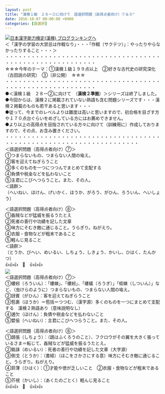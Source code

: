 ```yaml
---
layout: post
title: "漢検１級　２８ー②に向けて　語選択問題（高得点者向け）⑦＆⑧"
date: 2016-10-07 00:00:00 +0900
categories: [語選択]
---
```


[![](/syuusyuu9701/assets/images/漢検１級-２８ー②に向けて-語選択問題（高得点者向け）⑦＆⑧-br_c_3028_1.gif)](http://blog.with2.net/link.php?1659096:3028 "日本漢字能力検定(漢検) ブログランキングへ")[日本漢字能力検定(漢検) ブログランキングへ](http://blog.with2.net/link.php?1659096:3028)  
＜「漢字の学習の大禁忌は作輟なり」・・・「作輟（サクテツ）」：やったりやらなかったりすること・・・＞  
・・・・・・・・・・・・・・・・・・・・・・・・・・・・・・・・・・・・・・・・・・・・・・・・・・・・・・・・・  
☆☆☆今年のテーマ：①漢検１級１９９点以上　②好きな古代史の研究深化（古田説の研究）　③（非公開）　☆☆☆　　  
・・・・・・・・・・・・・・・・・・・・・・・・・・・・・・・・・・・・・・・・・・・・・・・・・・・・・・・・・  
●＜漢検１級　２８ー②に向けて　（**漢検２準拠**）＞シリーズは終了しました。  
●今回からは、漢検２に掲載されていない熟語も含む問題シリーズです・・・漢検２掲載のものも若干あると思います・・・  
●従って、今までのレベルよりは難度は高いと思いますので、初合格を目ざす方や１７０点台ぐらいをめざしている方にはお薦めできません。  
●より以上の高得点を目指されている方々に向けて（訓練用に）作成しておりますので、その点、お含み置きください。  
・・・・・・・・・・・・・・・・・・・・・・・・・・・・・・・・・・・・・・・・・・・・・・・・・・・・・・・・・・・・・・・・・・・  
＜語選択問題（高得点者向け）⑦＞  
①つまらないもの、つまらない人間の喩え。  
②客を迎えてねぎらうこと  
③多くのものを一つにつつんでまとめて支配する  
④負債や税金などを払わないこと  
⑤主君にこびへつらうこと。また、その人。  
＜語群＞  
（へいねい、ほけん、げいかく、ほうか、がろう、がひん、ろういん、へいしょう）  
  
＜語選択問題（高得点者向け）⑧＞  
①姦賊などが猛威を振るうたとえ  
②死者の善行や功績を記した文章  
③味方にそむき敵に通じること。うらぎり。ねがえり。  
④衣服・食物などが粗末であること  
⑤軽んじ見ること  
＜語群＞  
（とうか、びへい、めいるい、しちょう、しきょう、かいし、ひはく、たんかつ）  
👍👍👍　🐒　👍👍👍  
![](/syuusyuu9701/assets/images/漢検１級-２８ー②に向けて-語選択問題（高得点者向け）⑦＆⑧-c43177007192390c76f8e32179c0ef12.png)  
＜語選択問題（高得点者向け）⑦＞  
①螻蚓（ろういん）：「螻螾」、「螻蚓」、「螻蟻（ろうぎ）」「蛭螾（しついん）」など、（虫けらのように）つまらないもの、つまらない人間の喩え。  
②訝賓（がひん）：客を迎えてねぎらうこと  
③苞裹（ほうか）＝苞括＝つつむ、（漢字源）多くのものを一つにまとめて支配する　漢検２熟語あり（意味説明なし）  
④逋欠（ほけん）：負債や税金などを払わないこと  
⑤嬖佞（へいねい）：主君にこびへつらうこと。また、その人。  
  
＜語選択問題（高得点者向け）⑧＞  
①鴟張（しちょう）：（鴟はふくろうのこと）、フクロウがその翼を大きく張っているさま＝転じて、姦賊などが猛威を振るうたとえ。  
②銘誄（めいるい）：死者の善行や功績を記した文章（大字源）  
③倒戈（とうか）：（書経）（ほこをさかさにする意）味方にそむき敵に通じること。うらぎり。ねがえり。  
④菲薄（ひはく）：①才能や徳が乏しいこと　②衣服・食物などが粗末であること  
⑤芥視（かいし）：（あくたのごとく）軽んじ見ること  
👍👍👍　🐒　👍👍👍  